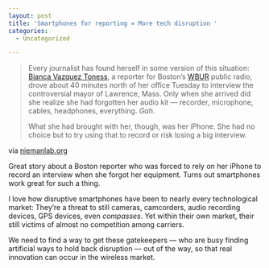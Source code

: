 ```yaml
---
layout: post
title: 'Smartphones for reporting = More tech disruption '
categories:
  - Uncategorized

---
```


<div class="posterous_autopost"><div class="posterous_bookmarklet_entry"> <blockquote class="posterous_long_quote"><p>Every journalist has found herself in some version of this situation: <a href="http://www.wbur.org/people/btoness">Bianca Vazquez Toness</a>, a reporter for Boston’s <a href="http://www.wbur.org">WBUR</a> public radio, drove about 40 minutes north of her office Tuesday to interview the controversial mayor of Lawrence, Mass. Only when she arrived did she realize she had forgotten her audio kit — recorder, microphone, cables, headphones, everything. <em>Gah.</em></p>  <p>What she had brought with her, though, was her iPhone. She had no choice but to try using that to record or risk losing a big interview.</p></blockquote>    <div class="posterous_quote_citation">via <a href="http://www.niemanlab.org/2011/04/your-handiest-reporting-tool-may-be-the-smartphone-in-your-pocket/">niemanlab.org</a></div> <p>Great story about a Boston reporter who was forced to rely on her iPhone to record an interview when she forgot her equipment. Turns out smartphones work great for such a thing. </p><p>I love how disruptive smartphones have been to nearly every technological market: They&#8217;re a threat to still cameras, camcorders, audio recording devices, GPS devices, even <em>compasses</em>. Yet within their own market, their still victims of almost no competition among carriers.  </p><p>We need to find a way to get these gatekeepers &#8212; who are busy finding artificial ways to hold back disruption &#8212;  out of the way, so that real innovation can occur in the wireless market.</p></div></div>
